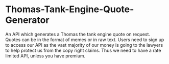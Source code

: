 # Thomas-Tank-Engine-Quote-Generator
An API which generates a Thomas the tank engine quote on request. Quotes can be in the format of memes or in raw text. Users need to sign up to access our API as the vast majority of our money is going to the lawyers to help protect us from the copy right claims. Thus we need to have a rate limited API, unless you have premium.
